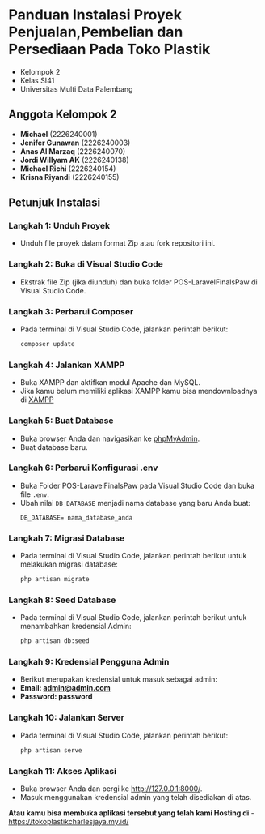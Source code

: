 # Panduan Instalasi Proyek Penjualan,Pembelian dan Persediaan Pada Toko Plastik 
- Kelompok 2
- Kelas SI41
- Universitas Multi Data Palembang

## Anggota Kelompok 2
- **Michael** (2226240001)
- **Jenifer Gunawan** (2226240003)
- **Anas Al Marzaq** (2226240070)
- **Jordi Willyam AK** (2226240138)
- **Michael Richi** (2226240154)
- **Krisna Riyandi** (2226240155)

## Petunjuk Instalasi

### Langkah 1: Unduh Proyek
- Unduh file proyek dalam format Zip atau fork repositori ini.

### Langkah 2: Buka di Visual Studio Code
- Ekstrak file Zip (jika diunduh) dan buka folder POS-LaravelFinalsPaw di Visual Studio Code.

### Langkah 3: Perbarui Composer
- Pada terminal di Visual Studio Code, jalankan perintah berikut:
  ```bash
  composer update

### Langkah 4: Jalankan XAMPP
- Buka XAMPP dan aktifkan modul Apache dan MySQL.
- Jika kamu belum memiliki aplikasi XAMPP kamu bisa mendownloadnya di [XAMPP](https://www.apachefriends.org/download.html)

### Langkah 5: Buat Database
- Buka browser Anda dan navigasikan ke [phpMyAdmin](http://localhost/phpmyadmin).
- Buat database baru.

### Langkah 6: Perbarui Konfigurasi .env
- Buka Folder POS-LaravelFinalsPaw pada Visual Studio Code dan buka file `.env`.
- Ubah nilai `DB_DATABASE` menjadi nama database yang baru Anda buat:
  ```env
  DB_DATABASE= nama_database_anda

### Langkah 7: Migrasi Database
- Pada terminal di Visual Studio Code, jalankan perintah berikut untuk melakukan migrasi database:
  ```bash
  php artisan migrate

### Langkah 8: Seed Database
- Pada terminal di Visual Studio Code, jalankan perintah berikut untuk menambahkan kredensial Admin:
  ```bash
  php artisan db:seed

### Langkah 9: Kredensial Pengguna Admin
- Berikut merupakan kredensial untuk masuk sebagai admin:
- **Email: admin@admin.com**
- **Password: password**

### Langkah 10: Jalankan Server
- Pada terminal di Visual Studio Code, jalankan perintah berikut:
  ```bash
  php artisan serve

### Langkah 11: Akses Aplikasi
- Buka browser Anda dan pergi ke http://127.0.0.1:8000/.
- Masuk menggunakan kredensial admin yang telah disediakan di atas.

**Atau kamu bisa membuka aplikasi tersebut yang telah kami Hosting di** - https://tokoplastikcharlesjaya.my.id/
